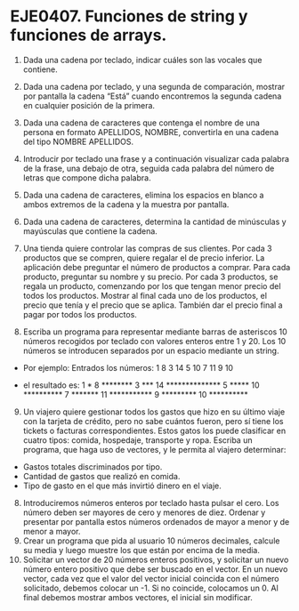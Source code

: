 # EJE0407. Funciones de string y funciones de arrays.

1.	Dada una cadena por teclado, indicar cuáles son las vocales que contiene.

2.	Dada una cadena por teclado, y una segunda de comparación, mostrar por pantalla la cadena “Está” cuando encontremos la segunda cadena en cualquier posición de la primera.

3.	Dada una cadena de caracteres que contenga el nombre de una persona en formato APELLIDOS, NOMBRE, convertirla en una cadena del tipo NOMBRE APELLIDOS.

4.	Introducir por teclado una frase y a continuación visualizar cada palabra de la frase, una debajo de otra, seguida cada palabra del número de letras que compone dicha palabra.

5.	Dada una cadena de caracteres, elimina los espacios en blanco a ambos extremos de la cadena y la muestra por pantalla.

6.	Dada una cadena de caracteres, determina la cantidad de minúsculas y mayúsculas que contiene la cadena.

7.	Una tienda quiere controlar las compras de sus clientes. Por cada 3 productos que se compren, quiere regalar el de precio inferior. La aplicación debe preguntar el número de productos a comprar. Para cada producto, preguntar su nombre y su precio. Por cada 3 productos, se regala un producto, comenzando por los que tengan menor precio del todos los productos. Mostrar al final cada uno de los productos, el precio que tenía y el precio que se aplica. También dar el precio final a pagar por todos los productos.

8.	Escriba un programa para representar mediante barras de asteriscos 10 números recogidos por teclado con valores enteros entre 1 y 20. Los 10 números se introducen separados por un espacio mediante un string.
- Por ejemplo:
Entrados los números:
1 8 3 14 5 10 7 11 9 10
* el resultado es:
1	*
8	********
3	***
14	**************
5	*****
10	**********
7	*******
11	***********
9	*********
10	**********

9. Un viajero quiere gestionar todos los gastos que hizo en su último viaje con la tarjeta de crédito, pero no sabe cuántos fueron, pero sí tiene los tickets o facturas correspondientes. Estos gatos los puede clasificar en cuatro tipos: comida, hospedaje, transporte y ropa. Escriba un programa, que haga uso de vectores, y le permita al viajero determinar:
- Gastos totales discriminados por tipo.
- Cantidad de gastos que realizó en comida.
- Tipo de gasto en el que más invirtió dinero en el viaje.

8. Introduciremos números enteros por teclado  hasta pulsar el cero. Los número deben ser mayores de cero y menores de diez. Ordenar y presentar por pantalla estos números ordenados de mayor a menor y de menor a mayor.
11. Crear un programa que pida al usuario 10 números decimales, calcule su media y luego muestre los que están por encima de la media.
12. Solicitar un vector de 20 números enteros positivos, y solicitar un nuevo número entero positivo que debe ser buscado en el vector. En un nuevo vector, cada vez que el valor del vector inicial coincida con el número solicitado, debemos colocar un -1. Si no coincide, colocamos un 0. Al final debemos mostrar ambos vectores, el inicial sin modificar.
